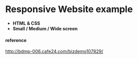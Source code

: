 # Responsive Website example
* **HTML & CSS**
* **Small / Medium / Wide screen**

#### reference
http://bdmp-006.cafe24.com/bizdemo107829/
